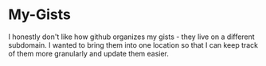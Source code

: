 My-Gists
========

I honestly don't like how github organizes my gists - they live on a different subdomain. I wanted to bring them into one location so that I can keep track of them more granularly and update them easier.
